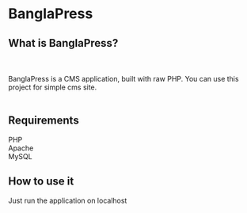 # BanglaPress

<h2>What is BanglaPress?</h2><br><br>
BanglaPress is a CMS application, built with raw PHP. You can use this project for simple cms site.<br><br>
<h2>Requirements </h2>
PHP<br>
Apache<br>
MySQL<br>
<h2>How to use it</h2>
Just run the application on localhost
